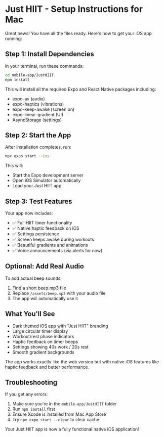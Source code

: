 # Just HIIT - Setup Instructions for Mac

Great news! You have all the files ready. Here's how to get your iOS app running:

## Step 1: Install Dependencies
In your terminal, run these commands:

```bash
cd mobile-app/JustHIIT
npm install
```

This will install all the required Expo and React Native packages including:
- expo-av (audio)
- expo-haptics (vibrations) 
- expo-keep-awake (screen on)
- expo-linear-gradient (UI)
- AsyncStorage (settings)

## Step 2: Start the App
After installation completes, run:

```bash
npx expo start --ios
```

This will:
- Start the Expo development server
- Open iOS Simulator automatically
- Load your Just HIIT app

## Step 3: Test Features
Your app now includes:
- ✅ Full HIIT timer functionality
- ✅ Native haptic feedback on iOS
- ✅ Settings persistence 
- ✅ Screen keeps awake during workouts
- ✅ Beautiful gradients and animations
- ✅ Voice announcements (via alerts for now)

## Optional: Add Real Audio
To add actual beep sounds:
1. Find a short beep.mp3 file
2. Replace `/assets/beep.mp3` with your audio file
3. The app will automatically use it

## What You'll See
- Dark themed iOS app with "Just HIIT" branding
- Large circular timer display
- Workout/rest phase indicators
- Haptic feedback on timer beeps
- Settings showing 40s work / 20s rest
- Smooth gradient backgrounds

The app works exactly like the web version but with native iOS features like haptic feedback and better performance.

## Troubleshooting
If you get any errors:
1. Make sure you're in the `mobile-app/JustHIIT` folder
2. Run `npm install` first
3. Ensure Xcode is installed from Mac App Store
4. Try `npx expo start --clear` to clear cache

Your Just HIIT app is now a fully functional native iOS application!